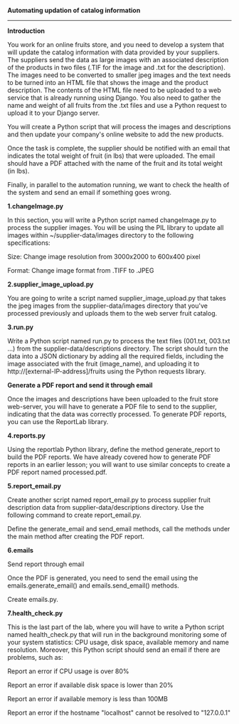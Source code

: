 **Automating updation of catalog information**
****
**Introduction**

You work for an online fruits store, and you need to develop a system that will update the catalog information with data provided by your suppliers. The suppliers send the data as large images with an associated description of the products in two files (.TIF for the image and .txt for the description). The images need to be converted to smaller jpeg images and the text needs to be turned into an HTML file that shows the image and the product description. The contents of the HTML file need to be uploaded to a web service that is already running using Django. You also need to gather the name and weight of all fruits from the .txt files and use a Python request to upload it to your Django server.

You will create a Python script that will process the images and descriptions and then update your company's online website to add the new products.

Once the task is complete, the supplier should be notified with an email that indicates the total weight of fruit (in lbs) that were uploaded. The email should have a PDF attached with the name of the fruit and its total weight (in lbs).

Finally, in parallel to the automation running, we want to check the health of the system and send an email if something goes wrong.

**1.changeImage.py**

In this section, you will write a Python script named changeImage.py to process the supplier images. You will be using the PIL library to update all images within ~/supplier-data/images directory to the following specifications:

Size: Change image resolution from 3000x2000 to 600x400 pixel

Format: Change image format from .TIFF to .JPEG

**2.supplier_image_upload.py**

You are going to write a script named supplier_image_upload.py that takes the jpeg images from the supplier-data/images directory that you've processed previously and uploads them to the web server fruit catalog.

**3.run.py**

Write a Python script named run.py to process the text files (001.txt, 003.txt ...) from the supplier-data/descriptions directory. The script should turn the data into a JSON dictionary by adding all the required fields, including the image associated with the fruit (image_name), and uploading it to http://[external-IP-address]/fruits using the Python requests library.

**Generate a PDF report and send it through email**

Once the images and descriptions have been uploaded to the fruit store web-server, you will have to generate a PDF file to send to the supplier, indicating that the data was correctly processed. To generate PDF reports, you can use the ReportLab library. 

**4.reports.py**

Using the reportlab Python library, define the method generate_report to build the PDF reports. We have already covered how to generate PDF reports in an earlier lesson; you will want to use similar concepts to create a PDF report named processed.pdf.

**5.report_email.py**

Create another script named report_email.py to process supplier fruit description data from supplier-data/descriptions directory. Use the following command to create report_email.py.

Define the generate_email and send_email methods, call the methods under the main method after creating the PDF report.

**6.emails**

Send report through email

Once the PDF is generated, you need to send the email using the emails.generate_email() and emails.send_email() methods.

Create emails.py.

**7.health_check.py**

This is the last part of the lab, where you will have to write a Python script named health_check.py that will run in the background monitoring some of your system statistics: CPU usage, disk space, available memory and name resolution. Moreover, this Python script should send an email if there are problems, such as:

Report an error if CPU usage is over 80%

Report an error if available disk space is lower than 20%

Report an error if available memory is less than 100MB

Report an error if the hostname "localhost" cannot be resolved to "127.0.0.1"
